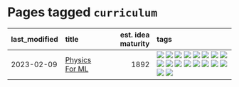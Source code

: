 # Pages tagged `curriculum`

|last_modified|title|est. idea maturity|tags
|:---|:---|---:|:---|
|2023-02-09|[Physics For ML](../physics_for_ml.md)|1892|[![](https://img.shields.io/badge/tag-brownianmotion-98b52b)](../tags/brownianmotion.md) [![](https://img.shields.io/badge/tag-curriculum-7fe3bd)](../tags/curriculum.md) [![](https://img.shields.io/badge/tag-curvature-1dc0d1)](../tags/curvature.md) [![](https://img.shields.io/badge/tag-education-4d5a4)](../tags/education.md) [![](https://img.shields.io/badge/tag-eigenvectors-e168be)](../tags/eigenvectors.md) [![](https://img.shields.io/badge/tag-gaugetheory-96f12e)](../tags/gaugetheory.md) [![](https://img.shields.io/badge/tag-grouptheory-5e378d)](../tags/grouptheory.md) [![](https://img.shields.io/badge/tag-machinelearning-c4fb38)](../tags/machinelearning.md) [![](https://img.shields.io/badge/tag-manifolds-394ee4)](../tags/manifolds.md) [![](https://img.shields.io/badge/tag-ode-cc5ed7)](../tags/ode.md) [![](https://img.shields.io/badge/tag-optimization-aa21fc)](../tags/optimization.md) [![](https://img.shields.io/badge/tag-pde-dd597e)](../tags/pde.md) [![](https://img.shields.io/badge/tag-physics-e8ae48)](../tags/physics.md) [![](https://img.shields.io/badge/tag-probabilityfields-b5ec2c)](../tags/probabilityfields.md) [![](https://img.shields.io/badge/tag-quantummechanics-f76896)](../tags/quantummechanics.md) [![](https://img.shields.io/badge/tag-relativity-0e5ec)](../tags/relativity.md) [![](https://img.shields.io/badge/tag-tensorcalculus-36f98)](../tags/tensorcalculus.md) [![](https://img.shields.io/badge/tag-textbook-3a9a4f)](../tags/textbook.md)|